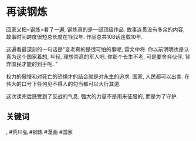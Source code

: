 # 再读钢炼

回家又把<钢炼>看了一遍, 钢炼真的是一部顶级作品. 故事连贯没有多余的内容, 故事时间跨度很短总长度在1到2年. 作品总共108话连载10年.

这遍看最深刻的一句话是"变老真的是很可怕的事呢, 雷文中将. 你以前明明也是认真为这个国家着想, 年轻, 理想崇高的军人吧. 你那个长生不老, 可是要舍弃伙伴, 背弃国民才能的到手呢. "

权力的傲慢和对死亡的恐惧才的结合就是对永生的追求. 国家, 人民都可以出卖. 在伟大的口号下任何见不得人的勾当都可以大行其道.

这次读完后感受到了反战的气息, 强大的力量不是用来征服的, 而是为了守护.


## 关键词
, #荒川弘 #钢炼 #漫画 #国家
